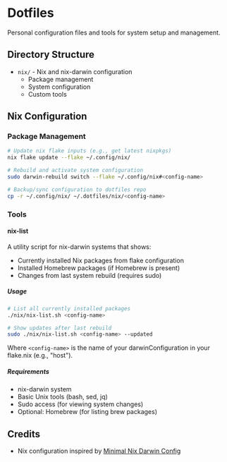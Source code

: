 # Dotfiles

Personal configuration files and tools for system setup and management.

## Directory Structure

- `nix/` - Nix and nix-darwin configuration
  - Package management
  - System configuration
  - Custom tools

## Nix Configuration

### Package Management

```bash
# Update nix flake inputs (e.g., get latest nixpkgs)
nix flake update --flake ~/.config/nix/

# Rebuild and activate system configuration
sudo darwin-rebuild switch --flake ~/.config/nix#<config-name>

# Backup/sync configuration to dotfiles repo
cp -r ~/.config/nix/ ~/.dotfiles/nix/<config-name>
```

### Tools

#### nix-list

A utility script for nix-darwin systems that shows:
- Currently installed Nix packages from flake configuration
- Installed Homebrew packages (if Homebrew is present)
- Changes from last system rebuild (requires sudo)

##### Usage

```bash
# List all currently installed packages
./nix/nix-list.sh <config-name>

# Show updates after last rebuild
sudo ./nix/nix-list.sh <config-name> --updated
```

Where `<config-name>` is the name of your darwinConfiguration in your flake.nix (e.g., "host").

##### Requirements

- nix-darwin system
- Basic Unix tools (bash, sed, jq)
- Sudo access (for viewing system changes)
- Optional: Homebrew (for listing brew packages) 

## Credits

- Nix configuration inspired by [Minimal Nix Darwin Config](https://youtu.be/Z8BL8mdzWHI)
